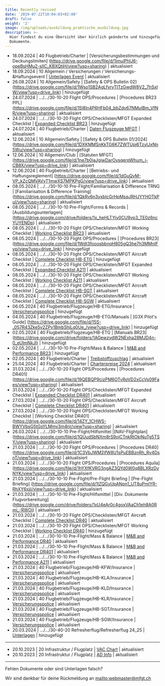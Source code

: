 ```yaml
---
title: Recently revised
date: '2019-07-22T10:04:03+02:00'
draft: false
weight: '2'
image: /img/uploads/ausbildung_praktische_ausbildung.jpg
description: >-
  Hier findest du eine Übersicht über kürzlich geänderte und hinzugefügte
  Dokumente.
---
```

* 18.09.2024 | 40 Flugbetrieb/Charter | [Versicherungsbestimmungen und Deckungslimiten] (https://drive.google.com/file/d/1imuiPhIJ6-opeBsHMu2-sIIC_KBXQtiH/view?usp=sharing) | aktualisiert
* 18.09.2024 | 10 Allgemein / Versicherungen / Versicherungs-&Haftungsevent | [Unterlagen Event](https://drive.google.com/drive/folders/1e8CUxw9cf2UX_oceQKVI76IxdU1C36Xa) | aktualisiert
* 26.08.2024 | 10 Allgemein/Safety | [Safety & OPS Bulletin 02] (https://drive.google.com/file/d/1Wso1SB2AgLfvryTITzGwdW8V2_7hSxIW/view?usp=drive_link) | hinzugefügt
* 24.07.2024 | .../.../30-10-20 Flight OPS/Procedures | [Procedures BR23 PPL] (https://drive.google.com/file/d/15l8In4P6HFb04_bbZdv67NMuIBm_VfNR/view?usp=sharing) | aktualisiert
* 24.07.2024 | .../.../30-10-20 Flight OPS/Checklisten/MFGT Expanded Checklist | [Expanded Checklist BR23](https://drive.google.com/file/d/1zXTFB4ikorYxxNKkqwTqVRQa-1JxAqCB/view?usp=sharing) | hinzugefügt
* 24.07.2024 | 40 Flugbetrieb/Charter | [Daten Flugzeuge MFGT](https://drive.google.com/file/d/1reRcZV7iVZWYXZgqh8VOOoCsSYEylxVh/view?usp=sharing) | aktualisiert
* 12.06.2024 | 10 Allgemein/Safety | [Safety & OPS Bulletin 01/2024] (https://drive.google.com/file/d/1DXKMMSnKkTG6K7ZWTUpj6TzyIJxNn5Wu/view?usp=sharing) | hinzugefügt
* 12.06.2024 | 10 Allgemein/Club | [Statuten MFGT] (https://drive.google.com/file/d/1ne7b0jaJgiwDarOysqerpWhum_j-CB8X/view?usp=drive_link) | aktualisiert
* 12.06.2024 | 40 Flugbetrieb/Charter | [Betriebs- und Haftungsreglement] (https://drive.google.com/file/d/1dGuQyM-VP_kZcQMVAVyT1mwXS7MPKPgG/view?usp=drive_link) | aktualisiert
* 08.05.2024 | .../.../30-10-10 Pre-Flight/Familiarisation & Difference TRNG | [Familiarisation & Difference Training] (https://drive.google.com/file/d/1QkRv6n3yxbIcGrHpMsqJRHJYYHOTkPul/view?usp=sharing) | aktualisiert
* 08.05.2024 | .../.../30-10-10 Pre-Flight/Forms & Records | [Ausbildungsunterlagen] (https://drive.google.com/drive/folders/1x_heHLTYiy0CU9vp3_TE0z6ncYUYENDp) | aktualisiert
* 08.05.2024 | .../.../30-10-20 Flight OPS/Checklisten/MFGT Working Checklist | [Working Checklist BR23](https://drive.google.com/file/d/1T1DhXe2RG-y8KP7aegJ1m20a1i1WF5U1/view?usp=sharing) | aktualisiert
* 08.05.2024 | .../.../30-10-20 Flight OPS/Procedures | [Procedures BR23] (https://drive.google.com/file/d/1Wdt3fooosbbnqH805gQ3he7h3MMnlFyp/view?usp=drive_link) | hinzugefügt
* 08.05.2024 | .../.../30-10-20 Flight OPS/Checklisten/MFGT Aircraft Checklist | [Complete Checklist HB-ETG](https://drive.google.com/file/d/1puoISnHL1JjLLXVhdHKib8FE0jEsoKT5/view?usp=drive_link) | hinzugefügt
* 08.05.2024 | .../.../30-10-20 Flight OPS/Checklisten/MFGT Expanded Checklist | [Expanded Checklist A211](https://drive.google.com/file/d/1ezMwIFtp96WcuAICQN7o5PTtETEUpu5s/view?usp=sharing) | aktualisiert
* 08.05.2024 | .../.../30-10-20 Flight OPS/Checklisten/MFGT Working Checklist | [Working Checklist A211](https://drive.google.com/file/d/1amdiieXCSXd5bPv4NsKe1qYTRO0et4ch/view?usp=sharing) | aktualisiert
* 08.05.2024 | .../.../30-10-20 Flight OPS/Checklisten/MFGT Aircraft Checklist | [Complete Checklist HB-SGT](https://drive.google.com/file/d/1kTDaRrKd9RrzuZPeKVlr2U89rMcgD1MV/view?usp=drive_link) | aktualisiert
* 08.05.2024 | .../.../30-10-20 Flight OPS/Checklisten/MFGT Aircraft Checklist | [Complete Checklist HB-SGW](https://drive.google.com/file/d/1hgwpXUmtjJG-6Q1jgvDAQDPWT-4TbYXx/view?usp=drive_link) | aktualisiert
* 06.05.2024 | 40 Flugbetrieb/Flugzeuge/HB-ETG/Insurance | [Versicherungspolice](https://drive.google.com/file/d/1462Nw-XR2FbMMRYGr7-j6SMxitXTUxIq/view?usp=sharing) | hinzugefügt
* 04.05.2024 | 40 Flugbetrieb/Flugzeuge/HB-ETG/Manuals | [G3X Pilot's Guide] (https://drive.google.com/file/d/15S-_057R43Zke5v2ZPv1BmbShiLq0Ue_/view?usp=drive_link) | hinzugefügt
* 02.05.2024 | 40 Flugbetrieb/Flugzeuge/HB-ETG | [Manuals BR23] (https://drive.google.com/drive/folders/1AGewzydW2NExha28MJD4n-0_eUlmNkJl) | hinzugefügt
* 02.05.2024 | .../.../30-10-10 Pre-Flight/Mass & Balance | [M&B and Performance BR23](https://drive.google.com/file/d/1431e8ulzv9KimIJUNQ3zcoSeUEpIGrG1/view?usp=sharing) | hinzugefügt
* 02.05.2024 | 40 Flugbetrieb/Charter | [Treibstoffzuschlag](https://drive.google.com/file/d/1XqqZhTTAbKbHtx-3WC4zTY0iTgtfOCVY/view?usp=drive_link) | aktualisiert
* 25.04.2024 | 40 Flugbetrieb/Charter | [Charterpreise 2024](https://drive.google.com/file/d/1hHf7p8hSex2ewwUmTfjG7_UV06tMBCd_/view?usp=drive_link) | aktualisiert 
* 31.03.2024 | .../.../30-10-20 Flight OPS/Procedures | [Procedures DR401] (https://drive.google.com/file/d/19QEBQP9cizPM6OTvRoVD2xCcVs09Faes/view?usp=sharing) | aktualisiert
* 31.03.2024 | .../.../30-10-20 Flight OPS/Checklisten/MFGT Expanded Checklist | [Expanded Checklist DR401](https://drive.google.com/file/d/180dpvfHAbuTZR7Cmb7gHy1vlmblwKAXh/view?usp=sharing) | aktualisiert
* 27.03.2024 | .../.../30-10-20 Flight OPS/Checklisten/MFGT Aircraft Checklist | [Complete Checklist DR401](https://drive.google.com/file/d/1dwzkhrBj2n9lhG8tZ3oJ4vwEBeFudLQv/view?usp=sharing) | aktualisiert
* 27.03.2024 | .../.../30-10-20 Flight OPS/Checklisten/MFGT Working Checklist | [Working Checklist DR401] (https://drive.google.com/file/d/14ZY_1CHWS-BWYVbsG5tGsYLMmv3m4rir/view?usp=sharing) | aktualisiert
* 26.03.2024 | .../.../30-10-10 Pre-Flight/Hilfsmittel |[NAV-Flightplan] (https://drive.google.com/file/d/1QUudSbNXm8rS9ojCTnkRtOkjNuTg5TSY/view?usp=sharing) | aktualisiert
* 21.03.2024 | .../.../30-10-20 Flight OPS/Procedures | [Procedures DR40] (https://drive.google.com/file/d/1C3VbJWM2jfW8U1sPuEBBznRh_Rv4DsnT/view?usp=drive_link) | aktualisiert
* 21.03.2024 | .../.../30-10-20 Flight OPS/Procedures | [Procedures Aquila] (https://drive.google.com/file/d/1hYXfKVRG3ngAZ3QYd0W0q8BLXRzDvNYK/view?usp=drive_link) | aktualisiert
* 21.03.2024 | .../.../30-10-10 Pre-Flight/Pre-Flight Briefing | [Pre-Flight Briefing] (https://drive.google.com/file/d/1lZQGyUpANpn1_UT8uPmIYR-RhXY6xjjj/view?usp=drive_link) | aktualisiert
* 21.03.2024 | .../.../30-10-10 Pre-Flight/Hilfsmittel | [Div. Dokumente Flugvorbereitung] (https://drive.google.com/drive/folders/1xU4eAr0c4goxVAaCh1eh8A0Rmi_-RWOi) | aktualisiert
* 21.03.2024 | .../.../30-10-20 Flight OPS/Checklisten/MFGT Aircraft Checklist | [Complete Checklist DR40](https://drive.google.com/file/d/1QlY9-riqjZpF1S8XuHdEp9-023Z4iX75/view?usp=drive_link) | aktualisiert
* 21.03.2024 | .../.../30-10-20 Flight OPS/Checklisten/MFGT Working Checklist | [Working Checklist DR40](https://drive.google.com/file/d/1c9pjSSwUuS61fv-E-OMrvGT9Qwks3ctU/view?usp=drive_link) | hinzugefügt
* 21.03.2024 | .../.../30-10-10 Pre-Flight/Mass & Balance | [M&B and Performance DR40](https://drive.google.com/file/d/1uK6uftDDeQlF3ckiDjQqQXA_KMStBCCY/view?usp=drive_link) | aktualisiert
* 21.03.2024 | .../.../30-10-10 Pre-Flight/Mass & Balance | [M&B and Performance DR401](https://drive.google.com/file/d/1KK4Id29i3NoVmRxRpU03ixBEH_8HbxrG/view?usp=drive_link) | aktualisiert
* 21.03.2024 | .../.../30-10-10 Pre-Flight/Mass & Balance | [M&B and Performance A211](https://drive.google.com/file/d/1ZmdYkRgspnaNxPKQ2_trMH2VV6XAqN52/view?usp=drive_link) | aktualisiert
* 21.03.2024 | 40 Flugbetrieb/Flugzeuge/HB-KFW/Insurance | [Versicherungspolice](https://drive.google.com/file/d/1-xubWRanyptAfDUb-61Fkgl_c3r0nazf/view?usp=drive_link) | aktualisiert
* 21.03.2024 | 40 Flugbetrieb/Flugzeuge/HB-KLA/Insurance | [Versicherungspolice](https://drive.google.com/file/d/1XF5QvB3gNmCRlHpIJZqrXdMrrK-8lrM1/view?usp=drive_link) | aktualisiert
* 21.03.2024 | 40 Flugbetrieb/Flugzeuge/HB-KLD/Insurance | [Versicherungspolice](https://drive.google.com/file/d/15RPrzwBiwcuMUuncz7AyV2x2j4h1k1Nf/view?usp=drive_link) | aktualisiert
* 21.03.2024 | 40 Flugbetrieb/Flugzeuge/HB-KLR/Insurance | [Versicherungspolice](https://drive.google.com/file/d/1i9igyWN9gLJZVTSmm71t_7Te9BOJPm8q/view?usp=drive_link) | aktualisiert
* 21.03.2024 | 40 Flugbetrieb/Flugzeuge/HB-SGT/Insurance | [Versicherungspolice](https://drive.google.com/file/d/1AXXYpz52XO4QTXCMSi86yHxb53CABwuC/view?usp=drive_link) | aktualisiert
* 21.03.2024 | 40 Flugbetrieb/Flugzeuge/HB-SGW/Insurance | [Versicherungspolice](https://drive.google.com/file/d/1TV0vpPY37RflY4uywytWpCa5ZP8Djq-L/view?usp=drive_link) | aktualisiert
* 20.03.2024 | .../.../30-40-20 Refresherflug/Refresherflug 24_25 | [Unterlagen](https://drive.google.com/drive/folders/1hlxqta_bMQX0aA1FnkVQ6fCow0aJRn6T) | hinzugefügt

<hr>

* 20.10.2023 | 20 Infrastruktur / Flugplatz | [VAC Chart](https://drive.google.com/file/d/1FMkoCoEdppvrK2uDdrLcs3ydPEVh97Jp/view?usp=share_link) | aktualisiert
* 20.10.2023 | 20 Infrastruktur / Flugplatz | [AD Info](https://drive.google.com/file/d/1ejYV_Kj9czOvveOD8TozP6SmH6hZq517/view?usp=share_link) | aktualisiert

<hr>

Fehlen Dokumente oder sind Unterlagen falsch? 

Wir sind dankbar für deine Rückmeldung an <mailto:webmaster@mfgt.ch>
